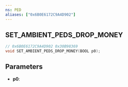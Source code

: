 ```yaml
---
ns: PED
aliases: ["0x6B0E6172C9A4D902"]
---
```

## SET_AMBIENT_PEDS_DROP_MONEY

```c
// 0x6B0E6172C9A4D902 0x30B98369
void SET_AMBIENT_PEDS_DROP_MONEY(BOOL p0);
```

## Parameters
* **p0**: 

